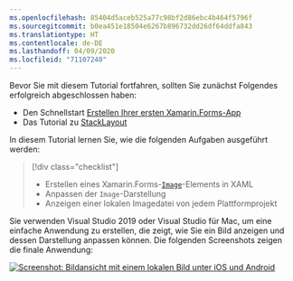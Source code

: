 ```yaml
---
ms.openlocfilehash: 85404d5aceb525a77c98bf2d86ebc4b464f5796f
ms.sourcegitcommit: b0ea451e18504e6267b896732dd26df64ddfa843
ms.translationtype: HT
ms.contentlocale: de-DE
ms.lasthandoff: 04/09/2020
ms.locfileid: "71107240"
---
```

Bevor Sie mit diesem Tutorial fortfahren, sollten Sie zunächst Folgendes erfolgreich abgeschlossen haben:

- Den Schnellstart [Erstellen Ihrer ersten Xamarin.Forms-App](~/get-started/first-app/index.md)
- Das Tutorial zu [StackLayout](~/get-started/tutorials/stacklayout/index.yml)

In diesem Tutorial lernen Sie, wie die folgenden Aufgaben ausgeführt werden:

> [!div class="checklist"]
>
> - Erstellen eines Xamarin.Forms-[`Image`](xref:Xamarin.Forms.Image)-Elements in XAML
> - Anpassen der `Image`-Darstellung
> - Anzeigen einer lokalen Imagedatei von jedem Plattformprojekt

Sie verwenden Visual Studio 2019 oder Visual Studio für Mac, um eine einfache Anwendung zu erstellen, die zeigt, wie Sie ein Bild anzeigen und dessen Darstellung anpassen können. Die folgenden Screenshots zeigen die finale Anwendung:

[![Screenshot: Bildansicht mit einem lokalen Bild unter iOS und Android](../images/local-file.png "Bildansicht mit einem lokalen Bild")](../images/local-file-large.png#lightbox "Bildansicht mit einem lokalen Bild")
